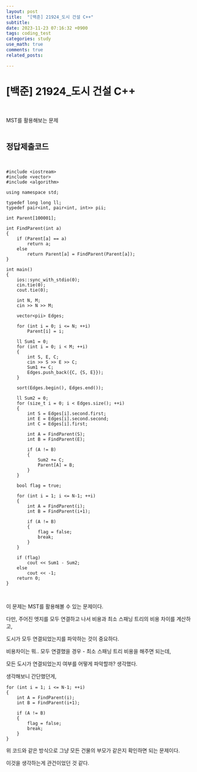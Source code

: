 ```yaml
---
layout: post
title:  "[백준] 21924_도시 건설 C++"
subtitle:   
date: 2023-11-23 07:16:32 +0900
tags: coding_test
categories: study
use_math: true
comments: true
related_posts:

---
```


# [백준] 21924_도시 건설 C++<br/>
<br/>

MST를 활용해보는 문제<br/>
<br/>

## 정답제출코드<br/>
<br/>

```
#include <iostream>
#include <vector>
#include <algorithm>

using namespace std;

typedef long long ll;
typedef pair<int, pair<int, int>> pii;

int Parent[100001];

int FindParent(int a)
{
    if (Parent[a] == a)
        return a;
    else
        return Parent[a] = FindParent(Parent[a]);
}

int main()
{
    ios::sync_with_stdio(0);
    cin.tie(0);
    cout.tie(0);

    int N, M;
    cin >> N >> M;

    vector<pii> Edges;

    for (int i = 0; i <= N; ++i)
        Parent[i] = i;
    
    ll Sum1 = 0;
    for (int i = 0; i < M; ++i)
    {
        int S, E, C;
        cin >> S >> E >> C;
        Sum1 += C;
        Edges.push_back({C, {S, E}});
    }

    sort(Edges.begin(), Edges.end());

    ll Sum2 = 0;
    for (size_t i = 0; i < Edges.size(); ++i)
    {
        int S = Edges[i].second.first;
        int E = Edges[i].second.second;
        int C = Edges[i].first;

        int A = FindParent(S);
        int B = FindParent(E);

        if (A != B)
        {
            Sum2 += C;
            Parent[A] = B;
        }
    }

    bool flag = true;

    for (int i = 1; i <= N-1; ++i)
    {
        int A = FindParent(i);
        int B = FindParent(i+1);

        if (A != B)
        {
            flag = false;
            break;
        }
    }

    if (flag)
        cout << Sum1 - Sum2;
    else
        cout << -1;
    return 0;
}
```
<br/>

이 문제는 MST를 활용해볼 수 있는 문제이다.<br/>

다만, 주어진 엣지를 모두 연결하고 나서 비용과 최소 스패닝 트리의 비용 차이를 계산하고,<br/>

도시가 모두 연결되었는지를 파악하는 것이 중요하다.<br/>

비용차이는 뭐.. 모두 연결했을 경우 - 최소 스패닝 트리 비용을 해주면 되는데,<br/>

모든 도시가 연결되었는지 여부를 어떻게 파악할까? 생각했다.<br/>

생각해보니 간단했던게,<br/>

```
for (int i = 1; i <= N-1; ++i)
{
    int A = FindParent(i);
    int B = FindParent(i+1);

    if (A != B)
    {
        flag = false;
        break;
    }
}
```

위 코드와 같은 방식으로 그냥 모든 건물의 부모가 같은지 확인하면 되는 문제이다.<br/>

이것을 생각하는게 관건이었던 것 같다.<br/>